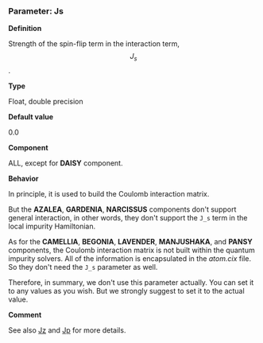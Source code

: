 ### Parameter: Js

**Definition**

Strength of the spin-flip term in the interaction term, $$J_s$$.

**Type**

Float, double precision

**Default value**

0.0

**Component**

ALL, except for **DAISY** component.

**Behavior**

In principle, it is used to build the Coulomb interaction matrix. 

But the **AZALEA**, **GARDENIA**, **NARCISSUS** components don't support general interaction, in other words, they don't support the ``J_s`` term in the local impurity Hamiltonian. 

As for the **CAMELLIA**, **BEGONIA**, **LAVENDER**, **MANJUSHAKA**, and **PANSY** components, the Coulomb interaction matrix is not built within the quantum impurity solvers. All of the information is encapsulated in the *atom.cix* file. So they don't need the ``J_s`` parameter as well. 

Therefore, in summary, we don't use this parameter actually. You can set it to any values as you wish. But we strongly suggest to set it to the actual value.

**Comment**

See also [Jz](p_jz.md) and [Jp](p_jp.md) for more details.